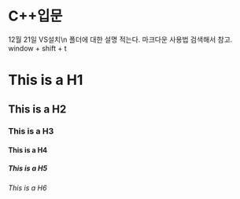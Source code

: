 # C++입문
12월 21일 
VS설치\n
폴더에 대한 설명 적는다. 마크다운 사용법 검색해서 참고.
window + shift + t

# This is a H1
## This is a H2
### This is a H3
#### This is a H4
##### This is a H5
###### This is a H6
